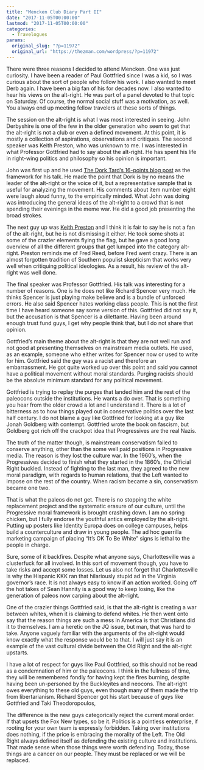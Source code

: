 ```yaml
---
title: "Mencken Club Diary Part II"
date: "2017-11-05T00:00:00"
lastmod: "2017-11-05T00:00:00"
categories:
  - Travelogues
params:
  original_slug: "?p=11972"
  original_url: "https://thezman.com/wordpress/?p=11972"
---
```


There were three reasons I decided to attend Mencken. One was just
curiosity. I have been a reader of Paul Gottfried since I was a kid, so
I was curious about the sort of people who follow his work. I also
wanted to meet Derb again. I have been a big fan of his for decades now.
I also wanted to hear his views on the alt-right. He was part of a panel
devoted to that topic on Saturday. Of course, the normal social stuff
was a motivation, as well. You always end up meeting fellow travelers at
these sorts of things.

The session on the alt-right is what I was most interested in seeing.
John Derbyshire is one of the few in the older generation who seem to
get that the alt-right is not a club or even a defined movement. At this
point, it is mostly a collection of aspirations, observations and
critiques. The second speaker was Keith Preston, who was unknown to me.
I was interested in what Professor Gottfried had to say about the
alt-right. He has spent his life in right-wing politics and philosophy
so his opinion is important.

John was first up and he used [The Dork Tard’s 16-points blog
post](https://voxday.blogspot.com/2016/08/what-alt-right-is.html) as the
framework for his talk. He made the point that Dork is by no means the
leader of the alt-right or the voice of it, but a representative sample
that is useful for analyzing the movement. His comments about item
number eight were laugh aloud funny, to the empirically minded. What
John was doing was introducing the general ideas of the alt-right to a
crowd that is not spending their evenings in the meme war. He did a good
job presenting the broad strokes.

The next guy up was [Keith
Preston](https://attackthesystem.com/author/keith2p1/) and I think it is
fair to say he is not a fan of the alt-right, but he is not dismissing
it either. He took some shots at some of the crazier elements flying the
flag, but he gave a good long overview of all the different groups that
get lumped into the category alt-right. Preston reminds me of Fred Reed,
before Fred went crazy. There is an almost forgotten tradition of
Southern populist skepticism that works very well when critiquing
political ideologies. As a result, his review of the alt-right was well
done.

The final speaker was Professor Gottfried. His talk was interesting for
a number of reasons. One is he does not like Richard Spencer very much.
He thinks Spencer is just playing make believe and is a bundle of
unforced errors. He also said Spencer hates working class people. This
is not the first time I have heard someone say some version of this.
Gottfried did not say it, but the accusation is that Spencer is a
dilettante. Having been around enough trust fund guys, I get why people
think that, but I do not share that opinion.

Gottfried’s main theme about the alt-right is that they are not well run
and not good at presenting themselves on mainstream media outlets. He
used, as an example, someone who either writes for Spencer now or used
to write for him. Gottfried said the guy was a racist and therefore an
embarrassment. He got quite worked up over this point and said you
cannot have a political movement without moral standards. Purging
racists should be the absolute minimum standard for any political
movement.

Gottfried is trying to replay the purges that landed him and the rest of
the paleocons outside the institutions. He wants a do over. That is
something you hear from the older crowd a lot and I understand it. There
is a lot of bitterness as to how things played out in conservative
politics over the last half century. I do not blame a guy like Gottfried
for looking at a guy like Jonah Goldberg with contempt. Gottfried wrote
the book on fascism, but Goldberg got rich off the crackpot idea that
Progressives are the real Nazis.

The truth of the matter though, is mainstream conservatism failed to
conserve anything, other than the some well paid positions in
Progressive media. The reason is they lost the culture war. In the
1960’s, when the Progressives decided to finish what they started in the
1860’s, the Official Right buckled. Instead of fighting to the last man,
they agreed to the new moral paradigm, with regards to human relations,
that the Left wanted to impose on the rest of the country. When racism
became a sin, conservatism became one two.

That is what the paleos do not get. There is no stopping the white
replacement project and the systematic erasure of our culture, until the
Progressive moral framework is brought crashing down. I am no spring
chicken, but I fully endorse the youthful antics employed by the
alt-right. Putting up posters like Identity Europa does on college
campuses, helps build a counterculture and draw in young people. The ad
hoc guerrilla marketing campaign of placing “It’s OK To Be White” signs
is lethal to the people in charge.

Sure, some of it backfires. Despite what anyone says, Charlottesville
was a clusterfuck for all involved. In this sort of movement though, you
have to take risks and accept some losses. Let us also not forget that
Charlottesville is why the Hispanic KKK ran that hilariously stupid ad
in the Virginia governor’s race. It is not always easy to know if an
action worked. Going off the hot takes of Sean Hannity is a good way to
keep losing, like the generation of paleos now carping about the
alt-right.

One of the crazier things Gottfried said, is that the alt-right is
creating a war between whites, when it is claiming to defend whites. He
then went onto say that the reason things are such a mess in America is
that Christians did it to themselves. I am a heretic on the JQ issue,
but man, that was hard to take. Anyone vaguely familiar with the
arguments of the alt-right would know exactly what the response would be
to that. I will just say it is an example of the vast cultural divide
between the Old Right and the alt-right upstarts.

I have a lot of respect for guys like Paul Gottfried, so this should not
be read as a condemnation of him or the paleocons. I think in the
fullness of time, they will be remembered fondly for having kept the
fires burning, despite having been un-personed by the Buckleyites and
neocons. The alt-right owes everything to these old guys, even though
many of them made the trip from libertarianism. Richard Spencer got his
start because of guys like Gottfried and Taki Theodoropoulos,

The difference is the new guys categorically reject the current moral
order. If that upsets the Fox New types, so be it. Politics is a
pointless enterprise, if rooting for your own team is expressly
forbidden. Taking over institutions does nothing, if the price is
embracing the morality of the Left. The Old Right always defined itself
as defending the existing culture and institutions. That made sense when
those things were worth defending. Today, those things are a cancer on
our people. They must be replaced or we will be replaced.
